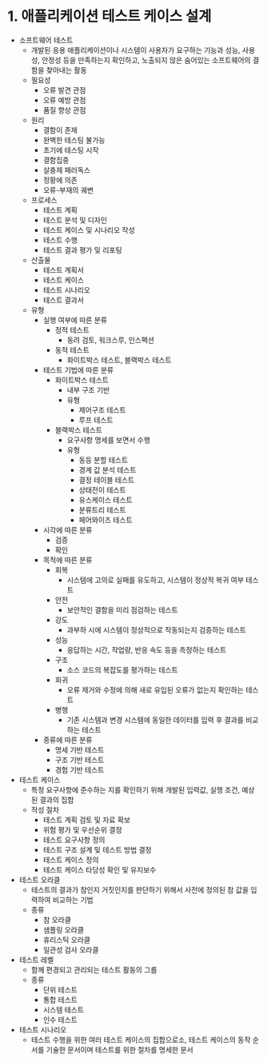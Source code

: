 # 1. 애플리케이션 테스트 케이스 설계

- 소프트웨어 테스트
  - 개발된 응용 애플리케이션이나 시스템이 사용자가 요구하는 기능과 성능, 사용성, 안정성 등을 만족하는지 확인하고, 노출되지 않은 숨어있는 소프트웨어의 결함을 찾아내는 활동
  - 필요성
    - 오류 발견 관점
    - 오류 예방 관점
    - 품질 향상 관점
  - 원리
    - 결함이 존재
    - 완벽한 테스팅 불가능
    - 초기에 테스팅 시작
    - 결함집중
    - 살충제 패러독스
    - 정황에 의존
    - 오류-부재의 궤변
  - 프로세스
    - 테스트 계획
    - 테스트 분석 및 디자인
    - 테스트 케이스 및 시나리오 작성
    - 테스트 수행
    - 테스트 결과 평가 및 리포팅
  - 산출물
    - 테스트 계획서
    - 테스트 케이스
    - 테스트 시나리오
    - 테스트 결과서
  - 유형
    - 실행 여부에 따른 분류
      - 정적 테스트
        - 동려 검토, 워크스루, 인스펙션
      - 동적 테스트
        - 화이트박스 테스트, 블랙박스 테스트
    - 테스트 기법에 따른 분류
      - 화이트박스 테스트
        - 내부 구조 기반
        - 유형
          - 제어구조 테스트
          - 루프 테스트
      - 블랙박스 테스트
        - 요구사항 명세를 보면서 수행
        - 유형
          - 동등 분할 테스트
          - 경계 값 분석 테스트
          - 결정 테이블 테스트
          - 상태전이 테스트
          - 유스케이스 테스트
          - 분류트리 테스트
          - 페어와이즈 테스트
    - 시각에 따른 분류
      - 검증
      - 확인
    - 목적에 따른 분류
      - 회복
        - 시스템에 고의로 실패를 유도하고, 시스템이 정상적 복귀 여부 테스트
      - 안전
        - 보안적인 결함을 미리 점검하는 테스트
      - 강도
        - 과부하 시에 시스템이 정상적으로 작동되는지 검증하는 테스트
      - 성능
        - 응답하는 시간, 작업량, 반응 속도 등을 측정하는 테스트
      - 구조
        - 소스 코드의 복잡도를 평가하는 테스트
      - 회귀
        - 오류 제거와 수정에 의해 새로 유입된 오류가 없는지 확인하는 테스트
      - 병행
        - 기존 시스템과 변경 시스템에 동일한 데이터를 입력 후 결과를 비교하는 테스트
    - 종류에 따른 분류
      - 명세 기반 테스트
      - 구조 기반 테스트
      - 경험 기반 테스트
- 테스트 케이스
  - 특정 요구사항에 준수하는 지를 확인하기 위해 개발된 입력값, 실행 조건, 예상된 결과의 집합
  - 작성 절차
    - 테스트 계획 검토 및 자료 확보
    - 위험 평가 및 우선순위 결정
    - 테스트 요구사항 정의
    - 테스트 구조 설계 및 테스트 방법 결정
    - 테스트 케이스 정의
    - 테스트 케이스 타당성 확인 및 유지보수
- 테스트 오라클
  - 테스트의 결과가 참인지 거짓인지를 판단하기 위해서 사전에 정의된 참 값을 입력하여 비교하는 기법
  - 종류
    - 참 오라클
    - 샘플링 오라클
    - 휴리스틱 오라클
    - 일관성 검사 오라클
- 테스트 레벨
  - 함께 편경되고 관리되는 테스트 활동의 그룹
  - 종류
    - 단위 테스트
    - 통합 테스트
    - 시스템 테스트
    - 인수 테스트
- 테스트 시나리오
  - 테스트 수행을 위한 여러 테스트 케이스의 집합으로소, 테스트 케이스의 동작 순서를 기술한 문서이며 테스트를 위한 절차를 명세한 문서